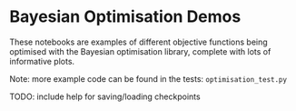 # Bayesian Optimisation Demos
These notebooks are examples of different objective functions being optimised
with the Bayesian optimisation library, complete with lots of informative
plots.


Note: more example code can be found in the tests: `optimisation_test.py`


TODO: include help for saving/loading checkpoints
